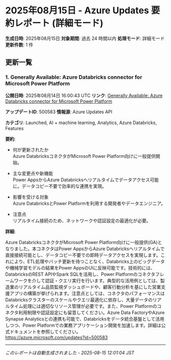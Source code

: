 # 2025年08月15日 - Azure Updates 要約レポート (詳細モード)

**生成日時**: 2025年08月15日
**対象期間**: 過去 24 時間以内
**処理モード**: 詳細モード
**更新件数**: 1 件

## 更新一覧

### 1. Generally Available: Azure Databricks connector for Microsoft Power Platform

**公開日時**: 2025年08月14日 16:00:43 UTC
**リンク**: [Generally Available: Azure Databricks connector for Microsoft Power Platform](https://azure.microsoft.com/updates?id=500583)

**アップデートID**: 500583
**情報源**: Azure Updates API

**カテゴリ**: Launched, AI + machine learning, Analytics, Azure Databricks, Features

**要約**:

- 何が更新されたか  
Azure DatabricksコネクタがMicrosoft Power Platform向けに一般提供開始。

- 主な変更点や新機能  
Power AppsからAzure Databricksへリアルタイムでデータアクセス可能に。データコピー不要で効率的な連携を実現。

- 影響を受ける対象  
Azure DatabricksとPower Platformを利用する開発者やデータエンジニア。

- 注意点  
リアルタイム接続のため、ネットワークや認証設定の最適化が必要。

**詳細**:

Azure DatabricksコネクタがMicrosoft Power Platform向けに一般提供(GA)となりました。本コネクタはPower AppsからAzure Databricksへリアルタイムで直接接続可能とし、データコピー不要での即時データアクセスを実現します。これにより、ETL処理やバッチ更新を待つことなく、Databricks上のビッグデータや機械学習モデルの結果をPower AppsのUIに反映可能です。技術的には、DatabricksのREST APIやSpark SQLを活用し、Power Platformのコネクタフレームワークを介して認証・クエリ実行を行います。典型的な活用例としては、製造業のリアルタイム品質監視ダッシュボードや、顧客行動分析を基にした営業支援アプリの構築が挙げられます。注意点としては、コネクタのパフォーマンスはDatabricksクラスターのスケールやクエリ最適化に依存し、大量データのリアルタイム処理には適切なリソース管理が必要です。また、Power Platformのコネクタ利用制限や認証設定にも留意してください。Azure Data FactoryやAzure Synapse Analyticsとの連携も可能で、Databricksをデータ統合基盤として活用しつつ、Power Platformでの業務アプリケーション開発を加速します。詳細は公式ドキュメントを参照してください。  
https://azure.microsoft.com/updates?id=500583

---


*このレポートは自動生成されました - 2025-08-15 12:01:04 JST*